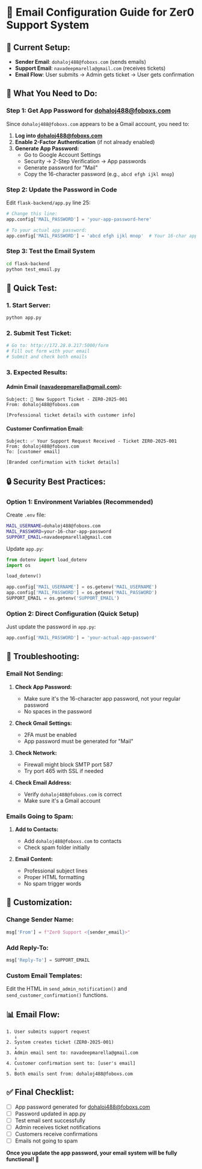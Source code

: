 # 📧 Email Configuration Guide for Zer0 Support System

## 🎯 **Current Setup:**

- **Sender Email**: `dohaloj488@foboxs.com` (sends emails)
- **Support Email**: `navadeepmarella@gmail.com` (receives tickets)
- **Email Flow**: User submits → Admin gets ticket → User gets confirmation

## 🔧 **What You Need to Do:**

### **Step 1: Get App Password for dohaloj488@foboxs.com**

Since `dohaloj488@foboxs.com` appears to be a Gmail account, you need to:

1. **Log into dohaloj488@foboxs.com**
2. **Enable 2-Factor Authentication** (if not already enabled)
3. **Generate App Password:**
   - Go to Google Account Settings
   - Security → 2-Step Verification → App passwords
   - Generate password for "Mail"
   - Copy the 16-character password (e.g., `abcd efgh ijkl mnop`)

### **Step 2: Update the Password in Code**

Edit `flask-backend/app.py` line 25:

```python
# Change this line:
app.config['MAIL_PASSWORD'] = 'your-app-password-here'

# To your actual app password:
app.config['MAIL_PASSWORD'] = 'abcd efgh ijkl mnop'  # Your 16-char app password
```

### **Step 3: Test the Email System**

```bash
cd flask-backend
python test_email.py
```

## 🧪 **Quick Test:**

### **1. Start Server:**
```bash
python app.py
```

### **2. Submit Test Ticket:**
```bash
# Go to: http://172.28.0.217:5000/form
# Fill out form with your email
# Submit and check both emails
```

### **3. Expected Results:**

#### **Admin Email (navadeepmarella@gmail.com):**
```
Subject: 🎫 New Support Ticket - ZER0-2025-001
From: dohaloj488@foboxs.com

[Professional ticket details with customer info]
```

#### **Customer Confirmation Email:**
```
Subject: ✅ Your Support Request Received - Ticket ZER0-2025-001
From: dohaloj488@foboxs.com
To: [customer email]

[Branded confirmation with ticket details]
```

## 🔒 **Security Best Practices:**

### **Option 1: Environment Variables (Recommended)**

Create `.env` file:
```bash
MAIL_USERNAME=dohaloj488@foboxs.com
MAIL_PASSWORD=your-16-char-app-password
SUPPORT_EMAIL=navadeepmarella@gmail.com
```

Update `app.py`:
```python
from dotenv import load_dotenv
import os

load_dotenv()

app.config['MAIL_USERNAME'] = os.getenv('MAIL_USERNAME')
app.config['MAIL_PASSWORD'] = os.getenv('MAIL_PASSWORD')
SUPPORT_EMAIL = os.getenv('SUPPORT_EMAIL')
```

### **Option 2: Direct Configuration (Quick Setup)**

Just update the password in `app.py`:
```python
app.config['MAIL_PASSWORD'] = 'your-actual-app-password'
```

## 🚨 **Troubleshooting:**

### **Email Not Sending:**

1. **Check App Password:**
   - Make sure it's the 16-character app password, not your regular password
   - No spaces in the password

2. **Check Gmail Settings:**
   - 2FA must be enabled
   - App password must be generated for "Mail"

3. **Check Network:**
   - Firewall might block SMTP port 587
   - Try port 465 with SSL if needed

4. **Check Email Address:**
   - Verify `dohaloj488@foboxs.com` is correct
   - Make sure it's a Gmail account

### **Emails Going to Spam:**

1. **Add to Contacts:**
   - Add `dohaloj488@foboxs.com` to contacts
   - Check spam folder initially

2. **Email Content:**
   - Professional subject lines
   - Proper HTML formatting
   - No spam trigger words

## 🎨 **Customization:**

### **Change Sender Name:**
```python
msg['From'] = f"Zer0 Support <{sender_email}>"
```

### **Add Reply-To:**
```python
msg['Reply-To'] = SUPPORT_EMAIL
```

### **Custom Email Templates:**
Edit the HTML in `send_admin_notification()` and `send_customer_confirmation()` functions.

## 📊 **Email Flow:**

```
1. User submits support request
   ↓
2. System creates ticket (ZER0-2025-001)
   ↓
3. Admin email sent to: navadeepmarella@gmail.com
   ↓
4. Customer confirmation sent to: [user's email]
   ↓
5. Both emails sent from: dohaloj488@foboxs.com
```

## ✅ **Final Checklist:**

- [ ] App password generated for dohaloj488@foboxs.com
- [ ] Password updated in app.py
- [ ] Test email sent successfully
- [ ] Admin receives ticket notifications
- [ ] Customers receive confirmations
- [ ] Emails not going to spam

**Once you update the app password, your email system will be fully functional! 🚀**